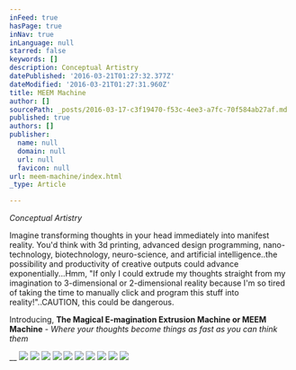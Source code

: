 ```yaml
---
inFeed: true
hasPage: true
inNav: true
inLanguage: null
starred: false
keywords: []
description: Conceptual Artistry
datePublished: '2016-03-21T01:27:32.377Z'
dateModified: '2016-03-21T01:27:31.960Z'
title: MEEM Machine
author: []
sourcePath: _posts/2016-03-17-c3f19470-f53c-4ee3-a7fc-70f584ab27af.md
published: true
authors: []
publisher:
  name: null
  domain: null
  url: null
  favicon: null
url: meem-machine/index.html
_type: Article

---
```

_Conceptual Artistry_

Imagine transforming thoughts in your head immediately into manifest reality. You'd think with 3d printing, advanced design programming, nano-technology, biotechnology, neuro-science, and artificial intelligence..the possibility and productivity of creative outputs could advance exponentially...Hmm, "If only I could extrude my thoughts straight from my imagination to 3-dimensional or 2-dimensional reality because I'm so tired of taking the time to manually click and program this stuff into reality!"..CAUTION, this could be dangerous.

Introducing, **The Magical E-magination Extrusion Machine or MEEM Machine** - _Where your thoughts become things as fast as you can think them_

__
![](https://the-grid-user-content.s3-us-west-2.amazonaws.com/0d6e268f-f587-4ac4-a6df-42a065046fe2.jpg)
![](https://s3-us-west-2.amazonaws.com/the-grid-img/p/282ce7f03f2dff7ff1a5601300dc680b356d5200.jpg)
![](https://s3-us-west-2.amazonaws.com/the-grid-img/p/b6277e91cb5f20ae4161bacb3350c3c31c9dbfda.jpg)
![](https://s3-us-west-2.amazonaws.com/the-grid-img/p/ebd0931a6841612ab35df206675a60ed29b5fe3e.jpg)
![](https://s3-us-west-2.amazonaws.com/the-grid-img/p/d3f7a05f78c4fbe66d87c8ede3b2ecbe7013e8d5.jpg)
![](https://s3-us-west-2.amazonaws.com/the-grid-img/p/06ead2453dd199b82faf05da01fab860d70ec845.jpg)
![](https://s3-us-west-2.amazonaws.com/the-grid-img/p/1cca58e3b30adacf6be4f53c57ca4bb0984ac813.jpg)
![](https://s3-us-west-2.amazonaws.com/the-grid-img/p/b8d7c33a305bf13512ebc8d447e5102b61fc15df.jpg)
![](https://s3-us-west-2.amazonaws.com/the-grid-img/p/db8150c548b857d6e55d03dc146fe1bcfa32b707.jpg)
![](https://s3-us-west-2.amazonaws.com/the-grid-img/p/03aa894a2ec7bff737f9400ec6e47591f86f97b2.jpg)